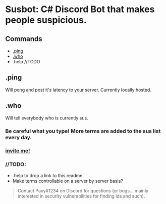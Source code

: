 # Susbot: C# Discord Bot that makes people suspicious.

## Commands
* [.ping](#.ping)
* [.who](#.help)
* .help //TODO


## .ping
Will pong and post it's latency to your server. Currently locally hosted.

## .who
Will tell everybody who is currently sus. 

### Be careful what you type! More terms are added to the sus list every day. 



### [invite me!](https://discord.com/oauth2/authorize?client_id=814653688563367956&scope=bot&permissions=268954688)




### //TODO:
* .help to drop a link to this readme
* Make terms controllable on a server by server basis?



> Contact Paxy#1234 on Discord for questions (or bugs... mainly interested in security vulnerabilities for finding ids and such).

